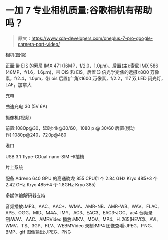 # 一加 7 专业相机质量:谷歌相机有帮助吗？

> 原文：<https://www.xda-developers.com/oneplus-7-pro-google-camera-port-video/>

相机(图像)

正面:带 EIS 的索尼 IMX 471 (16MP，f/2.0，1.0μm)。后置(主):索尼 IMX 586 (48MP，f/1.6，1.6μm)，带 OIS 和 EIS。后置(3 倍光学变焦的远摄):800 万像素，f/2.4，1.0μm，带 ois 后置(广角):1600 万像素，f/2.2，117 双 LED 闪光灯，LAF，加拿大

充电

曲速充电 30 (5V 6A)

摄像机(视频)

前置:1080p@30，延时:4k@30/60，1080 p @ 30/60 后置(慢动作):1080p@240，720p@480

港口

USB 3.1 Type-CDual nano-SIM 卡插槽

片上系统

配备 Adreno 640 GPU 的高通骁龙 855 CPU(1 个 2.84 GHz Kryo 485+3 个 2.42 GHz Kryo 485+4 个 1.8GHz Kryo 385)

多媒体编解码器支持

音频播放:MP3、AAC、AAC+、WMA、AMR-NB、AMR-WB、WAV、FLAC、APE、OGG、MID、M4A、IMY、AC3、EAC3、EAC3-JOC、ac4 音频录制:WAV、AAC、AMRVideo 播放:MKV、MOV、MP4、H.265(HEVC)、AVI、WMV、TS、3GP、FLV、WEBMVideo 录制:MP4 图像查看:JPEG、PNG、BMP、gif 图像输出:JPEG、PNG